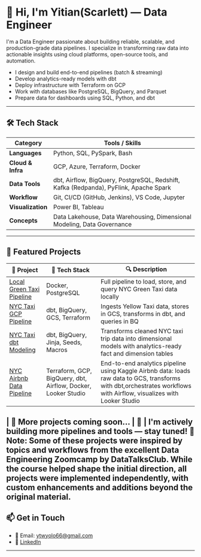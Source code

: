 # 👋 Hi, I'm Yitian(Scarlett) — Data Engineer

I'm a Data Engineer passionate about building reliable, scalable, and production-grade data pipelines. I specialize in transforming raw data into actionable insights using cloud platforms, open-source tools, and automation.

- I design and build end-to-end pipelines (batch & streaming)
-  Develop analytics-ready models with dbt
-  Deploy infrastructure with Terraform on GCP
-  Work with databases like PostgreSQL, BigQuery, and Parquet
-  Prepare data for dashboards using SQL, Python, and dbt

---

## 🛠️ Tech Stack

| Category          | Tools / Skills                                                                        |
| ----------------- | ------------------------------------------------------------------------------------- |
| **Languages**     | Python, SQL, PySpark, Bash                                                            |
| **Cloud & Infra** | GCP, Azure, Terraform, Docker                                                         |
| **Data Tools**    | dbt, Airflow, BigQuery, PostgreSQL, Redshift, Kafka (Redpanda), PyFlink, Apache Spark |
| **Workflow**      | Git, CI/CD (GitHub, Jenkins), VS Code, Jupyter                                        |
| **Visualization** | Power BI, Tableau                                                                     |
| **Concepts**      | Data Lakehouse, Data Warehousing, Dimensional Modeling, Data Governance               |


---

## 📂 Featured Projects

| 🌟 Project | 🚀 Tech Stack | 🔍 Description |
|-----------|---------------|----------------|
| [Local Green Taxi Pipeline](https://github.com/scarlett-de/green-taxi-data-pipeline) | Docker, PostgreSQL | Full pipeline to load, store, and query NYC Green Taxi data locally |
| [NYC Taxi GCP Pipeline](https://github.com/scarlett-de/yellow-taxi-data-gcp-pipeline) | dbt, BigQuery, GCS, Terraform | Ingests Yellow Taxi data, stores in GCS, transforms in dbt, and queries in BQ |
| [NYC Taxi dbt Modeling](https://github.com/scarlett-de/taxi-data-dbt) |dbt, BigQuery, Jinja, Seeds, Macros | Transforms cleaned NYC taxi trip data into dimensional models with analytics-ready fact and dimension tables|
| [NYC Airbnb Data Pipeline](https://github.com/scarlett-de/nyc-airbnb-project/tree/main/project) |Terraform, GCP, BigQuery, dbt, Airflow, Docker, Looker Studio| End-to-end analytics pipeline using Kaggle Airbnb data: loads raw data to GCS, transforms with dbt,orchestrates workflows with Airflow, visualizes with Looker Studio|

| 🔧 More projects coming soon... | 🚧 | I'm actively building more pipelines and tools — stay tuned! 
📝 Note: Some of these projects were inspired by topics and workflows from the excellent Data Engineering Zoomcamp by DataTalksClub. While the course helped shape the initial direction, all projects were implemented independently, with custom enhancements and additions beyond the original material.
--- 

## 📫 Get in Touch

- 📧 Email: ytwyolo66@gmail.com
- 💼 [LinkedIn](https://www.linkedin.com/in/yitian-w-de)

---



